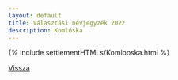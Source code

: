 ```yaml
---
layout: default
title: Választási névjegyzék 2022
description: Komlóska
---
```


{% include settlementHTMLs/Komlooska.html %}

[Vissza](../)